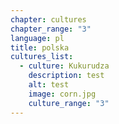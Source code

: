 ```yaml
---
chapter: cultures
chapter_range: "3"
language: pl
title: polska
cultures_list:
  - culture: Kukurudza
    description: t﻿est
    alt: test
    image: corn.jpg
    culture_range: "3"
---
```

